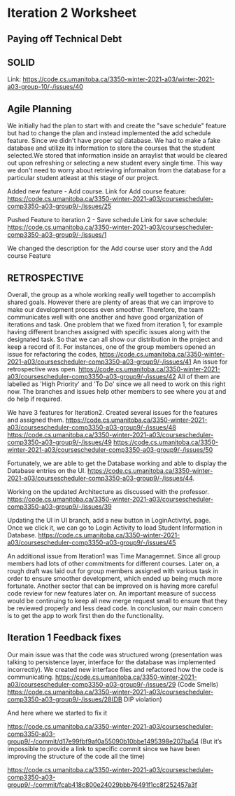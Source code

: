 Iteration 2 Worksheet
=====================
Paying off Technical Debt
-------------------------



SOLID
-----

Link: https://code.cs.umanitoba.ca/3350-winter-2021-a03/winter-2021-a03-group-10/-/issues/40

Agile Planning
--------------
We initially had the plan to start with and create the "save schedule" feature but had to change the plan and instead implemented the add schedule feature. Since we didn't have
proper sql database. We had to make a fake database and utilize its information to store the courses that the student selected.We stored that information inside an arraylist that would be 
cleared out upon refreshing or selecting a new student every single time. This way we don't need to worry about retrieving informaiton from the database for a particular student
atleast at this stage of our project. 

Added new feature - Add course.
Link for Add course feature: https://code.cs.umanitoba.ca/3350-winter-2021-a03/coursescheduler-comp3350-a03-group9/-/issues/25

Pushed Feature to iteration 2 - Save schedule
Link for save schedule: https://code.cs.umanitoba.ca/3350-winter-2021-a03/coursescheduler-comp3350-a03-group9/-/issues/1

We changed the description for the Add course user story and the Add course Feature

RETROSPECTIVE
-------------
Overall, the group as a whole working really well together to accomplish shared goals. However there are plenty of areas that we can improve to make 
our development process even smoother. Therefore, the team communicates well with one another and have good organization of iterations and task. 
One problem that we fixed from iteration 1, for example having different branches assigned with specific issues along with the designated task. So 
that we can all show our distribution in the project and keep a record of it. For instances, one of the group members opened an issue for refactoring the codes, https://code.cs.umanitoba.ca/3350-winter-2021-a03/coursescheduler-comp3350-a03-group9/-/issues/41
An issue for retrospective was open. https://code.cs.umanitoba.ca/3350-winter-2021-a03/coursescheduler-comp3350-a03-group9/-/issues/42 
All of them are labelled as 'High Priority' and 'To Do' since we all need to work on this right now. The branches and issues help other members to see where 
you at and do help if required.

We have 3 features for Iteration2. Created several issues for the features and assigned them.
https://code.cs.umanitoba.ca/3350-winter-2021-a03/coursescheduler-comp3350-a03-group9/-/issues/48
https://code.cs.umanitoba.ca/3350-winter-2021-a03/coursescheduler-comp3350-a03-group9/-/issues/49
https://code.cs.umanitoba.ca/3350-winter-2021-a03/coursescheduler-comp3350-a03-group9/-/issues/50

Fortunately, we are able to get the Database working and able to display 
the Database entries on the UI. https://code.cs.umanitoba.ca/3350-winter-2021-a03/coursescheduler-comp3350-a03-group9/-/issues/44. 

Working on the updated Architecture as discussed with the professor.
https://code.cs.umanitoba.ca/3350-winter-2021-a03/coursescheduler-comp3350-a03-group9/-/issues/39

Updating the UI in UI branch, add a new button in LoginActivityL page. 
Once we click it, we can go to Login Activity to load Student Information in Database.
https://code.cs.umanitoba.ca/3350-winter-2021-a03/coursescheduler-comp3350-a03-group9/-/issues/45

An additional issue from Iteration1 was Time Managemnet. Since all group members had lots of other commitments for different courses. Later on, a rough draft was laid out for group 
members assigned with various task in order to ensure smoother development, which ended up being much more fortunate. Another sector that can be improved on is having more careful code 
review for new features later on. An important measure of success would be continuing to keep all new merge request small to ensure that they be reviewed properly and less dead code. In conclusion, our 
main concern is to get the app to work first then do the functionality.

Iteration 1 Feedback fixes
--------------------------
Our main issue was that the code was structured wrong (presentation was talking to persistence layer, interface for the database was implemented incorrectly). We created new interface files and refactored how the code is communicating.
https://code.cs.umanitoba.ca/3350-winter-2021-a03/coursescheduler-comp3350-a03-group9/-/issues/29 (Code Smells)
https://code.cs.umanitoba.ca/3350-winter-2021-a03/coursescheduler-comp3350-a03-group9/-/issues/28(DB DIP violation)

And here where we started to fix it

https://code.cs.umanitoba.ca/3350-winter-2021-a03/coursescheduler-comp3350-a03-group9/-/commit/d17e99fbf9af0a55090b10bbe1495398e207ba54 (But it’s impossible to provide a link to specific commit since we have been improving the structure of the code all the time)

https://code.cs.umanitoba.ca/3350-winter-2021-a03/coursescheduler-comp3350-a03-group9/-/commit/fcab418c800e24029bbb76491f1cc8f252457a3f


 
   
